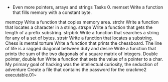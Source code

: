  - Even more pointers, arrays and strings Tasks 0. memset Write a function that fills memory with a constant byte.

 memcpy Write a function that copies memory area.
 strchr Write a function that locates a character in a string.
 strspn Write a function that gets the length of a prefix substring.
 strpbrk Write a function that searches a string for any of a set of bytes.
 strstr Write a function that locates a substring.
 Chess is mental torture Write a function that prints the chessboard.
 The line of life is a ragged diagonal between duty and desire Write a function that prints the sum of the two diagonals of a square matrix of integers.
 Double pointer, double fun Write a function that sets the value of a pointer to a char.
 My primary goal of hacking was the intellectual curiosity, the seduction of adventure Create a file that contains the password for the crackme2 executable.01~
